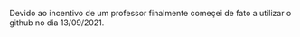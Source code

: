 Devido ao incentivo de um professor finalmente começei de fato a utilizar o github no dia 13/09/2021.
